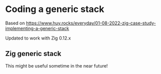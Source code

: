 # Coding a generic stack

Based on <https://www.huy.rocks/everyday/01-08-2022-zig-case-study-implementing-a-generic-stack>

Updated to work with Zig 0.12.x

## Zig generic stack

This might be useful sometime in the near future!

